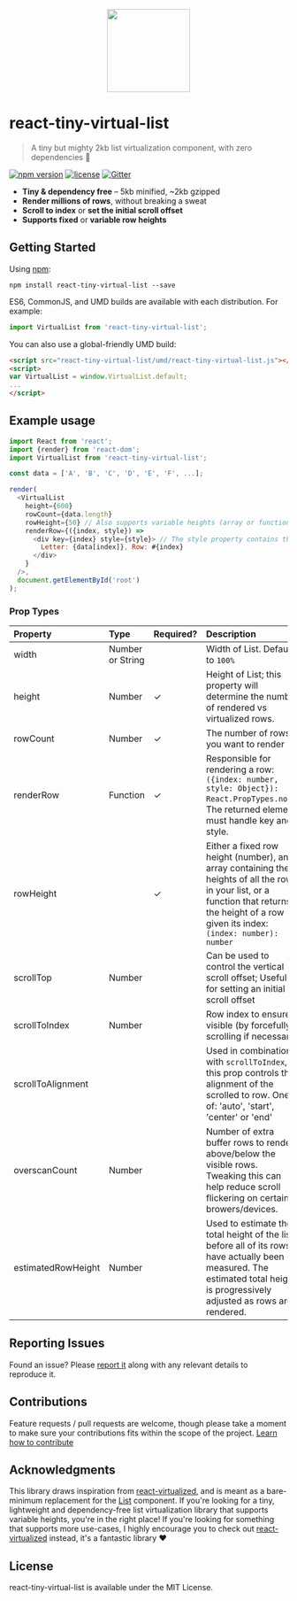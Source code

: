 <div align="center" style="margin-bottom: 30px;">
<img src="https://cloud.githubusercontent.com/assets/1416436/23347339/b7094992-fc6f-11e6-93bf-13b60538f142.png" width="150"/>
</div>

# react-tiny-virtual-list
> A tiny but mighty 2kb list virtualization component, with zero dependencies 💪

[![npm version](https://img.shields.io/npm/v/react-mighty-infinite-list.svg)](https://www.npmjs.com/package/react-tiny-virtual-list)
[![license](https://img.shields.io/github/license/mashape/apistatus.svg?maxAge=2592000)](https://github.com/clauderic/react-tiny-virtual-list/blob/master/LICENSE)
[![Gitter](https://badges.gitter.im/clauderic/react-tiny-virtual-list.svg)](https://gitter.im/clauderic/react-tiny-virtual-list)

* **Tiny & dependency free** – 5kb minified, ~2kb gzipped
* **Render millions of rows**, without breaking a sweat
* **Scroll to index** or **set the initial scroll offset**
* **Supports fixed** or **variable row heights**

Getting Started
---------------

Using [npm](https://www.npmjs.com/):
```
npm install react-tiny-virtual-list --save
```

ES6, CommonJS, and UMD builds are available with each distribution. For example:
```js
import VirtualList from 'react-tiny-virtual-list';
```

You can also use a global-friendly UMD build:
```html
<script src="react-tiny-virtual-list/umd/react-tiny-virtual-list.js"></script>
<script>
var VirtualList = window.VirtualList.default;
...
</script>
```

Example usage
-------------

```js
import React from 'react';
import {render} from 'react-dom';
import VirtualList from 'react-tiny-virtual-list';

const data = ['A', 'B', 'C', 'D', 'E', 'F', ...];

render(
  <VirtualList
    height={600}
    rowCount={data.length}
    rowHeight={50} // Also supports variable heights (array or function getter)
    renderRow={({index, style}) =>
      <div key={index} style={style}> // The style property contains the row's absolute position
        Letter: {data[index]}, Row: #{index}
      </div>
    }
  />,
  document.getElementById('root')
);
```

### Prop Types
| Property           | Type             | Required? | Description                                                                                                                                                                                 |
|:-------------------|:-----------------|:----------|:--------------------------------------------------------------------------------------------------------------------------------------------------------------------------------------------|
| width              | Number or String |           | Width of List. Defaults to `100%`                                                                                                                                                           |
| height             | Number           | ✓         | Height of List; this property will determine the number of rendered vs virtualized rows.                                                                                                    |
| rowCount           | Number           | ✓         | The number of rows you want to render                                                                                                                                                       |
| renderRow          | Function         | ✓         | Responsible for rendering a row: `({index: number, style: Object}): React.PropTypes.node`. The returned element must handle key and style.                                                  |
| rowHeight          |                  | ✓         | Either a fixed row height (number), an array containing the heights of all the rows in your list, or a function that returns the height of a row given its index: `(index: number): number` |
| scrollTop          | Number           |           | Can be used to control the vertical scroll offset; Useful for setting an initial scroll offset                                                                                              |
| scrollToIndex      | Number           |           | Row index to ensure visible (by forcefully scrolling if necessary)                                                                                                                          |
| scrollToAlignment  |                  |           | Used in combination with `scrollToIndex`, this prop controls the alignment of the scrolled to row. One of: 'auto', 'start', 'center' or 'end'                                               |
| overscanCount      | Number           |           | Number of extra buffer rows to render above/below the visible rows. Tweaking this can help reduce scroll flickering on certain browers/devices.                                             |
| estimatedRowHeight | Number           |           | Used to estimate the total height of the list before all of its rows have actually been measured. The estimated total height is progressively adjusted as rows are rendered.                |

## Reporting Issues
Found an issue? Please [report it](https://github.com/clauderic/react-tiny-virtual-list/issues) along with any relevant details to reproduce it.

## Contributions
Feature requests / pull requests are welcome, though please take a moment to make sure your contributions fits within the scope of the project. [Learn how to contribute](https://github.com/clauderic/react-tiny-virtual-list/blob/master/CONTRIBUTING.md)

## Acknowledgments
This library draws inspiration from [react-virtualized](https://github.com/bvaughn/react-virtualized), and is meant as a bare-minimum replacement for the [List](https://github.com/bvaughn/react-virtualized/blob/master/docs/List.md) component. If you're looking for a tiny, lightweight and dependency-free list virtualization library that supports variable heights, you're in the right place! If you're looking for something that supports more use-cases, I highly encourage you to check out [react-virtualized](https://github.com/bvaughn/react-virtualized) instead, it's a fantastic library ❤️

## License
react-tiny-virtual-list is available under the MIT License.
